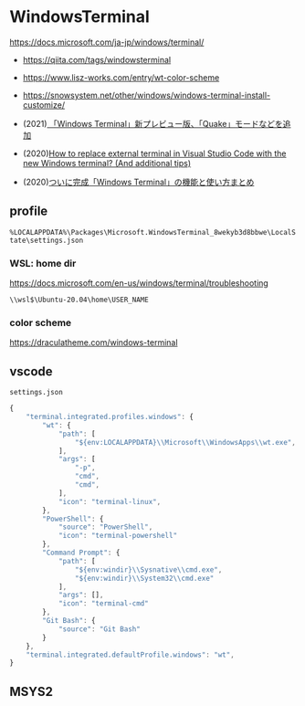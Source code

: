 # WindowsTerminal

<https://docs.microsoft.com/ja-jp/windows/terminal/>

* <https://qiita.com/tags/windowsterminal>

* <https://www.lisz-works.com/entry/wt-color-scheme>
* <https://snowsystem.net/other/windows/windows-terminal-install-customize/>
* (2021)[
「Windows Terminal」新プレビュー版、「Quake」モードなどを追加](https://japan.zdnet.com/article/35171462/)
* (2020)[How to replace external terminal in Visual Studio Code with the new Windows terminal? (And additional tips)](https://medium.com/analytics-vidhya/how-to-replace-external-terminal-in-visual-studio-code-with-the-new-windows-terminal-66e8460f2d31)
* (2020)[ついに完成「Windows Terminal」の機能と使い方まとめ](https://atmarkit.itmedia.co.jp/ait/articles/2005/28/news018.html)

## profile

`%LOCALAPPDATA%\Packages\Microsoft.WindowsTerminal_8wekyb3d8bbwe\LocalState\settings.json`

### WSL: home dir

<https://docs.microsoft.com/en-us/windows/terminal/troubleshooting>

`\\wsl$\Ubuntu-20.04\home\USER_NAME`

### color scheme

<https://draculatheme.com/windows-terminal>

## vscode

`settings.json`

```js
{
    "terminal.integrated.profiles.windows": {
        "wt": {
            "path": [
                "${env:LOCALAPPDATA}\\Microsoft\\WindowsApps\\wt.exe",
            ],
            "args": [
                "-p",
                "cmd",
                "cmd",
            ],
            "icon": "terminal-linux",
        },
        "PowerShell": {
            "source": "PowerShell",
            "icon": "terminal-powershell"
        },
        "Command Prompt": {
            "path": [
                "${env:windir}\\Sysnative\\cmd.exe",
                "${env:windir}\\System32\\cmd.exe"
            ],
            "args": [],
            "icon": "terminal-cmd"
        },
        "Git Bash": {
            "source": "Git Bash"
        }
    },
    "terminal.integrated.defaultProfile.windows": "wt",
}
```

## MSYS2

